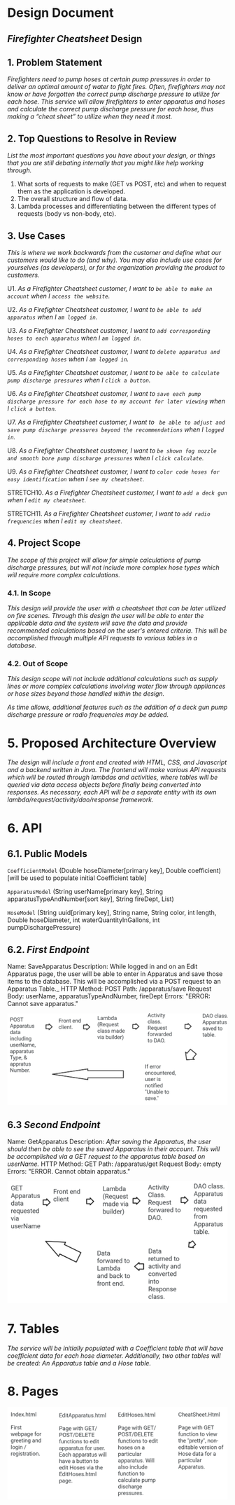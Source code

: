 # Design Document

## _Firefighter Cheatsheet_ Design

## 1. Problem Statement

_Firefighters need to pump hoses at certain pump pressures in order to deliver an optimal amount of water to fight fires. Often, firefighters may not know or have forgotten the correct pump discharge pressure to utilize for each hose. This service will allow firefighters to enter apparatus and hoses and calculate the correct pump discharge pressure for each hose, thus making a “cheat sheet” to utilize when they need it most._

## 2. Top Questions to Resolve in Review

_List the most important questions you have about your design, or things that you are still debating internally that you might like help working through._

1. What sorts of requests to make (GET vs POST, etc) and when to request them as the application is developed.
2. The overall structure and flow of data.
3. Lambda processes and differentiating between the different types of requests (body vs non-body, etc).

## 3. Use Cases

_This is where we work backwards from the customer and define what our customers would like to do (and why). You may also include use cases for yourselves (as developers), or for the organization providing the product to customers._

U1. _As a Firefighter Cheatsheet customer, I want to `be able to make an account` when I `access the website`._

U2. _As a Firefighter Cheatsheet customer, I want to `be able to add apparatus` when I `am logged in`._

U3. _As a Firefighter Cheatsheet customer, I want to `add corresponding hoses to each apparatus` when I `am logged in`._

U4. _As a Firefighter Cheatsheet customer, I want to `delete apparatus and corresponding hoses` when I `am logged in`._

U5. _As a Firefighter Cheatsheet customer, I want to `be able to calculate pump discharge pressures` when I `click a button`._

U6. _As a Firefighter Cheatsheet customer, I want to `save each pump discharge pressure for each hose to my account for later viewing` when I `click a button`._

U7. _As a Firefighter Cheatsheet customer, I want to ` be able to adjust and save pump discharge pressures beyond the recommendations` when I `logged in`._

U8. _As a Firefighter Cheatsheet customer, I want to `be shown fog nozzle and smooth bore pump discharge pressures` when I `click calculate`._

U9. _As a Firefighter Cheatsheet customer, I want to `color code hoses for easy identification` when I `see my cheatsheet`._

STRETCH10. _As a Firefighter Cheatsheet customer, I want to `add a deck gun` when I `edit my cheatsheet`._

STRETCH11. _As a Firefighter Cheatsheet customer, I want to `add radio frequencies` when I `edit my cheatsheet`._

## 4. Project Scope

_The scope of this project will allow for simple calculations of pump discharge pressures, but will not include more complex hose types which will require more complex calculations._

### 4.1. In Scope

_This design will provide the user with a cheatsheet that can be later utilized on fire scenes. Through this design the user will be able to enter the applicable data and the system will save the data and provide recommended calculations based on the user's entered criteria. This will be accomplished through multiple API requests to various tables in a database._

### 4.2. Out of Scope

_This design scope will not include additional calculations such as supply lines or more complex calculations involving water flow through appliances or hose sizes beyond those handled within the design._

_As time allows, additional features such as the addition of a deck gun pump discharge pressure or radio frequencies may be added._

# 5. Proposed Architecture Overview

_The design will include a front end created with HTML, CSS, and Javascript and a backend written in Java. The frontend will make various API requests which will be routed through lambdas and activities, where tables will be queried via data access objects before finally being converted into responses. As necessary, each API will be a separate entity with its own lambda/request/activity/dao/response framework._

# 6. API

## 6.1. Public Models

`CoefficientModel` (Double hoseDiameter[primary key], Double coefficient) [will be used to populate initial Coefficient table]

`ApparatusModel` (String userName[primary key], String apparatusTypeAndNumber[sort key], String fireDept, List<Hose>)

`HoseModel` (String uuid[primary key], String name, String color, int length, Double hoseDiameter, int waterQuantityInGallons, int pumpDischargePressure)

## 6.2. _First Endpoint_

Name: SaveApparatus
Description: While logged in and on an Edit Apparatus page, the user will be able to enter in Apparatus and save those items to the database. This will be accomplished via a POST request to an Apparatus Table._
HTTP Method: POST
Path: /apparatus/save
Request Body: userName, apparatusTypeAndNumber, fireDept
Errors: "ERROR: Cannot save apparatus."


<img src="../resources/images/postSaveApparatus.PNG">

## 6.3 _Second Endpoint_

Name: GetApparatus
Description: _After saving the Apparatus, the user should then be able to see the saved Apparatus in their account. This will be accomplished via a GET request to the apparatus table based on userName._
HTTP Method: GET
Path: /apparatus/get
Request Body: empty
Errors: "ERROR. Cannot obtain apparatus."

<img src="../resources/images/getApparatusData.PNG">

# 7. Tables

_The service will be initially populated with a Coefficient table that will have coefficient data for each hose diameter. Additionally, two other tables will be created: An Apparatus table and a Hose table._

# 8. Pages

<img src="../resources/images/webpages.PNG">
